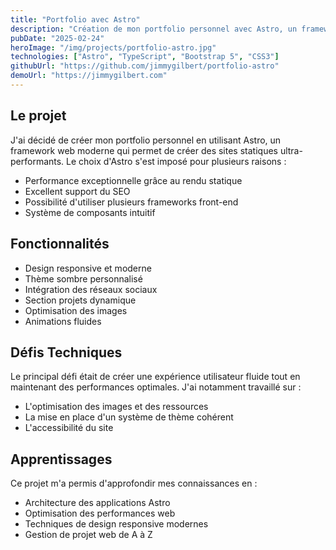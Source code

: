 ```yaml
---
title: "Portfolio avec Astro"
description: "Création de mon portfolio personnel avec Astro, un framework web moderne et performant"
pubDate: "2025-02-24"
heroImage: "/img/projects/portfolio-astro.jpg"
technologies: ["Astro", "TypeScript", "Bootstrap 5", "CSS3"]
githubUrl: "https://github.com/jimmygilbert/portfolio-astro"
demoUrl: "https://jimmygilbert.com"
---
```


## Le projet

J'ai décidé de créer mon portfolio personnel en utilisant Astro, un framework web moderne qui permet de créer des sites statiques ultra-performants. Le choix d'Astro s'est imposé pour plusieurs raisons :

- Performance exceptionnelle grâce au rendu statique
- Excellent support du SEO
- Possibilité d'utiliser plusieurs frameworks front-end
- Système de composants intuitif

## Fonctionnalités

- Design responsive et moderne
- Thème sombre personnalisé
- Intégration des réseaux sociaux
- Section projets dynamique
- Optimisation des images
- Animations fluides

## Défis Techniques

Le principal défi était de créer une expérience utilisateur fluide tout en maintenant des performances optimales. J'ai notamment travaillé sur :

- L'optimisation des images et des ressources
- La mise en place d'un système de thème cohérent
- L'accessibilité du site

## Apprentissages

Ce projet m'a permis d'approfondir mes connaissances en :

- Architecture des applications Astro
- Optimisation des performances web
- Techniques de design responsive modernes
- Gestion de projet web de A à Z
